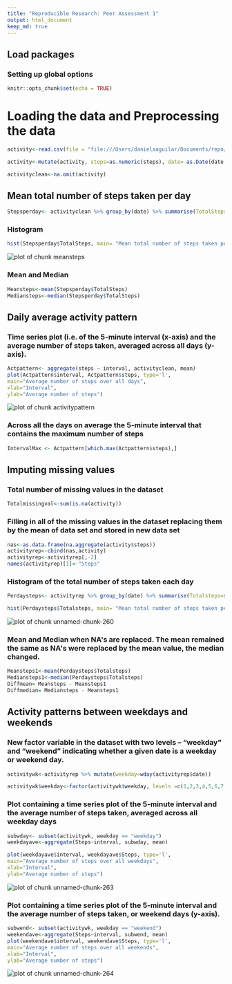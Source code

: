 ```yaml
---
title: "Reproducible Research: Peer Assessment 1"
output: html_document
keep_md: true
---
```


## Load packages


### Setting up global options

```r
knitr::opts_chunk$set(echo = TRUE)
```

# Loading  the data and Preprocessing the data

```r
activity<-read.csv(file = "file:///Users/danielaaguilar/Documents/repo/RepData_PeerAssessment1/activity.csv")

activity<-mutate(activity, steps=as.numeric(steps), date= as.Date(date, "%Y-%m-%d"), interval=as.numeric(interval))

activityclean<-na.omit(activity)
```
## Mean total number of steps taken per day

```r
Stepsperday<- activityclean %>% group_by(date) %>% summarise(TotalSteps=sum(steps))
```
### Histogram 

```r
hist(Stepsperday$TotalSteps, main= "Mean total number of steps taken per day", xlab= "Steps", ylab = "Frequency")
```

![plot of chunk meansteps](figure/meansteps-1.png)

### Mean and Median 

```r
Meansteps<-mean(Stepsperday$TotalSteps)
Mediansteps<-median(Stepsperday$TotalSteps)
```

## Daily average activity pattern
### Time series plot (i.e. of the 5-minute interval (x-axis) and the average number of steps taken, averaged across all days (y-axis). 

```r
Actpattern<- aggregate(steps ~ interval, activityclean, mean)
plot(Actpattern$interval, Actpattern$steps, type='l', 
main="Average number of steps over all days", 
xlab="Interval", 
ylab="Average number of steps")
```

![plot of chunk activitypattern](figure/activitypattern-1.png)

### Across all the days  on average the 5-minute interval that contains the maximum number of steps

```r
IntervalMax <- Actpattern[which.max(Actpattern$steps),]
```

## Imputing missing values
### Total number of missing values in the dataset

```r
Totalmissingval<-sum(is.na(activity))
```
### Filling in all of the missing values in the dataset replacing them by the mean of data set and stored in new data set


```r
nas<-as.data.frame(na.aggregate(activity$steps))
activityrep<-cbind(nas,activity)
activityrep<-activityrep[,-2]
names(activityrep)[1]<-"Steps"
```

### Histogram of the total number of steps taken each day

```r
Perdaysteps<- activityrep %>% group_by(date) %>% summarise(Totalsteps=sum(Steps))

hist(Perdaysteps$Totalsteps, main= "Mean total number of steps taken per day", xlab= "Steps", ylab = "Frequency")
```

![plot of chunk unnamed-chunk-260](figure/unnamed-chunk-260-1.png)
### Mean and Median when NA's are replaced. The mean remained the same as NA's were replaced by the mean value, the median changed. 

```r
Meansteps1<-mean(Perdaysteps$Totalsteps)
Mediansteps1<-median(Perdaysteps$Totalsteps)
Diffmean= Meansteps - Meansteps1
Diffmedian= Mediansteps - Meansteps1
```

## Activity patterns between weekdays and weekends

### New factor variable in the dataset with two levels – “weekday” and “weekend” indicating whether a given date is a weekday or weekend day.


```r
activitywk<-activityrep %>% mutate(weekday=wday(activityrep$date))

activitywk$weekday<-factor(activitywk$weekday, levels =c(1,2,3,4,5,6,7), labels = c("weekday", "weekday", "weekday", "weekday", "weekday", "weekend", "weekend"))
```
### Plot containing a time series plot of the 5-minute interval and the average number of steps taken, averaged across all weekday days 


```r
subwday<- subset(activitywk, weekday == "weekday")
weekdayave<-aggregate(Steps~interval, subwday, mean)

plot(weekdayave$interval, weekdayave$Steps, type='l', 
main="Average number of steps over all weekdays", 
xlab="Interval", 
ylab="Average number of steps")
```

![plot of chunk unnamed-chunk-263](figure/unnamed-chunk-263-1.png)

### Plot containing a time series plot of the 5-minute interval and the average number of steps taken,  or weekend days (y-axis).


```r
subwend<- subset(activitywk, weekday == "weekend")
weekendave<-aggregate(Steps~interval, subwend, mean)
plot(weekendave$interval, weekendave$Steps, type='l', 
main="Average number of steps over all weekends", 
xlab="Interval", 
ylab="Average number of steps")
```

![plot of chunk unnamed-chunk-264](figure/unnamed-chunk-264-1.png)


